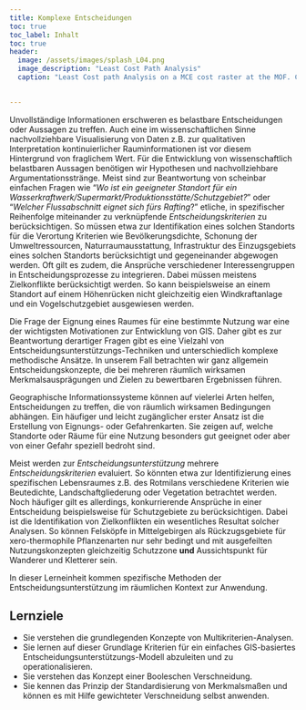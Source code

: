 ```yaml
---
title: Komplexe Entscheidungen 
toc: true
toc_label: Inhalt
toc: true
header:
  image: /assets/images/splash_L04.png
  image_description: "Least Cost Path Analysis"
  caption: "Least Cost path Analysis on a MCE cost raster at the MOF. CC0 AG UI"
  

---
```



Unvollständige Informationen erschweren es belastbare Entscheidungen oder Aussagen zu treffen. Auch eine im wissenschaftlichen Sinne nachvollziehbare Visualisierung von Daten z.B. zur qualitativen Interpretation kontinuierlicher Rauminformationen ist vor diesem Hintergrund von fraglichem Wert. Für die Entwicklung von wissenschaftlich belastbaren Aussagen benötigen wir Hypothesen und nachvollziehbare Argumentationsstränge. Meist sind zur Beantwortung von scheinbar einfachen Fragen wie “*Wo ist ein geeigneter Standort für ein Wasserkraftwerk/Supermarkt/Produktionsstätte/Schutzgebiet?*” oder “*Welcher Flussabschnitt eignet sich fürs Rafting*?” etliche, in spezifischer Reihenfolge miteinander zu verknüpfende *Entscheidungskriterien* zu berücksichtigen. So müssen etwa zur Identifikation eines solchen Standorts für die Verortung Kriterien wie Bevölkerungsdichte, Schonung der Umweltressourcen, Naturraumausstattung, Infrastruktur des Einzugsgebiets eines solchen Standorts berücksichtigt und gegeneinander abgewogen werden. Oft gilt es zudem, die Ansprüche verschiedener Interessengruppen in Entscheidungsprozesse zu integrieren. Dabei müssen meistens Zielkonflikte berücksichtigt werden. So kann beispielsweise an einem Standort auf einem Höhenrücken nicht gleichzeitig eien Windkraftanlage und ein Vogelschutzgebiet ausgewiesen werden.

Die Frage der Eignung eines Raumes für eine bestimmte Nutzung war eine der wichtigsten Motivationen zur Entwicklung von GIS. Daher gibt es zur Beantwortung derartiger Fragen gibt es eine Vielzahl von Entscheidungsunterstützungs-Techniken und unterschiedlich komplexe methodische Ansätze. In unserem Fall betrachten wir ganz allgemein Entscheidungskonzepte, die bei mehreren räumlich wirksamen Merkmalsausprägungen und Zielen zu bewertbaren Ergebnissen führen.

Geographische Informationssysteme können auf vielerlei Arten helfen, Entscheidungen zu treffen, die von räumlich wirksamen Bedingungen abhängen. Ein häufiger und leicht zugänglicher erster Ansatz ist die Erstellung von Eignungs- oder Gefahrenkarten. Sie zeigen auf, welche Standorte oder Räume für eine Nutzung besonders gut geeignet oder aber von einer Gefahr speziell bedroht sind. 

Meist werden zur *Entscheidungsunterstützung* mehrere *Entscheidungskriterien* evaluiert. So könnten etwa zur Identifizierung eines spezifischen Lebensraumes z.B. des Rotmilans verschiedene Kriterien wie Beutedichte, Landschaftgliederung oder Vegetation betrachtet werden. Noch häufiger gilt es allerdings, konkurrierende Ansprüche in einer Entscheidung beispielsweise für Schutzgebiete zu berücksichtigen. Dabei ist die Identifikation von Zielkonflikten ein wesentliches Resultat solcher Analysen. So können Felsköpfe in Mittelgebirgen als Rückzugsgebiete für xero-thermophile Pflanzenarten nur sehr bedingt und mit ausgefeilten Nutzungskonzepten gleichzeitig Schutzzone **und** Aussichtspunkt für Wanderer und Kletterer sein.

In dieser Lerneinheit kommen spezifische Methoden der Entscheidungsunterstützung im räumlichen Kontext zur Anwendung. 

## Lernziele

*  Sie verstehen die grundlegenden Konzepte von Multikriterien-Analysen.
*  Sie lernen auf dieser Grundlage Kriterien für ein einfaches GIS-basiertes Entscheidungsunterstützungs-Modell abzuleiten und zu operationalisieren.
*  Sie verstehen das Konzept einer Booleschen Verschneidung.
*  Sie kennen das Prinzip der Standardisierung von Merkmalsmaßen und können es mit Hilfe gewichteter Verschneidung selbst anwenden.
